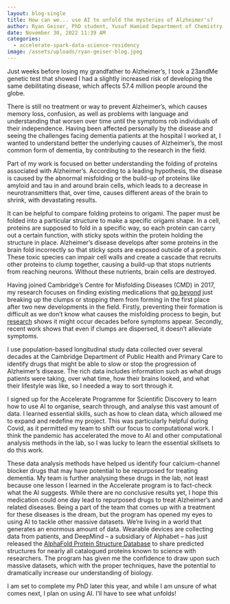 ```yaml
---
layout: blog-single
title: How can we... use AI to unfold the mysteries of Alzheimer's?
author: Ryan Geiser, PhD student, Yusuf Hamied Department of Chemistry
date: November 30, 2022 11:39 AM
categories:
  - accelerate-spark-data-science-residency
image: /assets/uploads/ryan-geiser-blog.jpeg
---
```

Just weeks before losing my grandfather to Alzheimer’s, I took a 23andMe genetic test that showed I had a slightly increased risk of developing the same debilitating disease, which affects 57.4 million people around the globe.


There is still no treatment or way to prevent Alzheimer’s, which causes memory loss, confusion, as well as problems with language and understanding that worsen over time until the symptoms rob individuals of their independence. Having been affected personally by the disease and seeing the challenges facing dementia patients at the hospital I worked at, I wanted to understand better the underlying causes of Alzheimer’s, the most common form of dementia, by contributing to the research in the field. 


Part of my work is focused on better understanding the folding of proteins associated with Alzheimer’s. According to a leading hypothesis, the disease is caused by the abnormal misfolding or the build-up of proteins like amyloid and tau in and around brain cells, which leads to a decrease in neurotransmitters that, over time, causes different areas of the brain to shrink, with devastating results.


It can be helpful to compare folding proteins to origami. The paper must be folded into a particular structure to make a specific origami shape. In a cell, proteins are supposed to fold in a specific way, so each protein can carry out a certain function, with sticky spots within the protein holding the structure in place. Alzheimer’s disease develops after some proteins in the brain fold incorrectly so that sticky spots are exposed outside of a protein. These toxic species can impair cell walls and create a cascade that recruits other proteins to clump together, causing a build-up that stops nutrients from reaching neurons. Without these nutrients, brain cells are destroyed.

 
Having joined Cambridge’s Centre for Misfolding Diseases (CMD) in 2017, my research focuses on finding existing medications that [go beyond](https://www.sciencedirect.com/science/article/abs/pii/S1552526011000999) just breaking up the clumps or stopping them from forming in the first place after two new developments in the field. Firstly, preventing their formation is difficult as we don’t know what causes the misfolding process to begin, but [research](https://www.ncbi.nlm.nih.gov/pmc/articles/PMC6888399/) shows it might occur decades before symptoms appear. Secondly, recent work shows that even if clumps are dispersed, it doesn’t alleviate symptoms.


I use population-based longitudinal study data collected over several decades at the Cambridge Department of Public Health and Primary Care to identify drugs that might be able to slow or stop the progression of Alzheimer’s disease. The rich data includes information such as what drugs patients were taking, over what time, how their brains looked, and what their lifestyle was like, so I needed a way to sort through it.


I signed up for the Accelerate Programme for Scientific Discovery to learn how to use AI to organise, search through, and analyse this vast amount of data. I learned essential skills, such as how to clean data, which allowed me to expand and redefine my project. This was particularly helpful during Covid, as it permitted my team to shift our focus to computational work. I think the pandemic has accelerated the move to AI and other computational analysis methods in the lab, so I was lucky to learn the essential skillsets to do this work.


These data analysis methods have helped us identify four calcium-channel blocker drugs that may have potential to be repurposed for treating dementia. My team is further analysing these drugs in the lab, not least because one lesson I learned in the Accelerate program is to fact-check what the AI suggests. While there are no conclusive results yet, I hope this medication could one day lead to repurposed drugs to treat Alzheimer’s and related diseases. Being a part of the team that comes up with a treatment for these diseases is the dream, but the program has opened my eyes to using AI to tackle other massive datasets. We’re living in a world that generates an enormous amount of data. Wearable devices are collecting data from patients, and DeepMind – a subsidiary of Alphabet – has just released the [AlphaFold Protein Structure Database](https://alphafold.ebi.ac.uk/) to share predicted structures for nearly all catalogued proteins known to science with researchers. The program has given me the confidence to draw upon such massive datasets, which with the proper techniques, have the potential to dramatically increase our understanding of biology.


I am set to complete my PhD later this year, and while I am unsure of what comes next, I plan on using AI. I’ll have to see what unfolds!